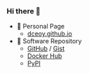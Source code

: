 ### Hi there 👋

- 👾  Personal Page
  - [dceoy.github.io](//dceoy.github.io/)
- 🦄  Software Repository
  - [GitHub](//github.com/dceoy) / [Gist](//gist.github.com/dceoy)
  - [Docker Hub](//hub.docker.com/u/dceoy)
  - [PyPI](//pypi.org/user/dceoy/)

<!--
**dceoy/dceoy** is a ✨ _special_ ✨ repository because its `README.md` (this file) appears on your GitHub profile.

Here are some ideas to get you started:

- 🔭 I’m currently working on ...
- 🌱 I’m currently learning ...
- 👯 I’m looking to collaborate on ...
- 🤔 I’m looking for help with ...
- 💬 Ask me about ...
- 📫 How to reach me: ...
- 😄 Pronouns: ...
- ⚡ Fun fact: ...
-->
